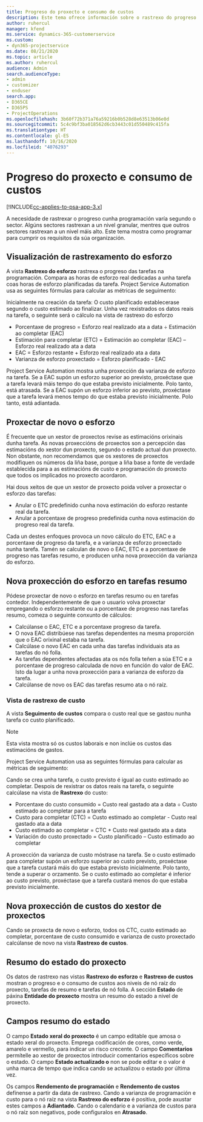 ```yaml
---
title: Progreso do proxecto e consumo de custos
description: Este tema ofrece información sobre o rastrexo do progreso do proxecto e o consumo de custos.
author: ruhercul
manager: kfend
ms.service: dynamics-365-customerservice
ms.custom:
- dyn365-projectservice
ms.date: 08/21/2020
ms.topic: article
ms.author: ruhercul
audience: Admin
search.audienceType:
- admin
- customizer
- enduser
search.app:
- D365CE
- D365PS
- ProjectOperations
ms.openlocfilehash: 3b60f72b371a76a59216b0b528d8e63513b06e0d
ms.sourcegitcommit: 5c4c9bf3ba018562d6cb3443c01d550489c415fa
ms.translationtype: HT
ms.contentlocale: gl-ES
ms.lasthandoff: 10/16/2020
ms.locfileid: "4076293"
---
```

# <a name="project-progress-and-cost-consumption"></a>Progreso do proxecto e consumo de custos

[!INCLUDE[cc-applies-to-psa-app-3.x](../includes/cc-applies-to-psa-app-3x.md)]

A necesidade de rastrexar o progreso cunha programación varía segundo o sector. Algúns sectores rastrexan a un nivel granular, mentres que outros sectores rastrexan a un nivel máis alto. Este tema mostra como programar para cumprir os requisitos da súa organización.

## <a name="effort-tracking-view"></a>Visualización de rastrexamento do esforzo

A vista **Rastrexo do esforzo** rastrexa o progreso das tarefas na programación. Compara as horas de esforzo real dedicadas a unha tarefa coas horas de esforzo planificadas da tarefa. Project Service Automation usa as seguintes fórmulas para calcular as métricas de seguimento:

Inicialmente na creación da tarefa: O custo planificado establecerase segundo o custo estimado ao finalizar. Unha vez rexistrados os datos reais na tarefa, o seguinte será o cálculo na vista de rastrexo do esforzo

- Porcentaxe de progreso = Esforzo real realizado ata a data ÷ Estimación ao completar (EAC) 
- Estimación para completar (ETC) = Estimación ao completar (EAC) – Esforzo real realizado ata a data 
- EAC = Esforzo restante + Esforzo real realizado ata a data 
- Varianza de esforzo proxectado = Esforzo planificado - EAC

Project Service Automation mostra unha proxección da varianza de esforzo na tarefa. Se a EAC supón un esforzo superior ao previsto, proxéctase que a tarefa levará máis tempo do que estaba previsto inicialmente. Polo tanto, está atrasada. Se a EAC supón un esforzo inferior ao previsto, proxéctase que a tarefa levará menos tempo do que estaba previsto inicialmente. Polo tanto, está adiantada.

## <a name="reprojecting-effort"></a>Proxectar de novo o esforzo

É frecuente que un xestor de proxectos revise as estimacións orixinais dunha tarefa. As novas proxeccións de proxectos son a percepción das estimacións do xestor dun proxecto, segundo o estado actual dun proxecto. Non obstante, non recomendamos que os xestores de proxectos modifiquen os números da liña base, porque a liña base a fonte de verdade establecida para a as estimacións de custo e programación do proxecto que todos os implicados no proxecto acordaron.

Hai dous xeitos de que un xestor de proxecto poida volver a proxectar o esforzo das tarefas:

- Anular o ETC predefinido cunha nova estimación do esforzo restante real da tarefa. 
- Anular a porcentaxe de progreso predefinida cunha nova estimación do progreso real da tarefa.

Cada un destes enfoques provoca un novo cálculo do ETC, EAC e a porcentaxe de progreso da tarefa, e a varianza de esforzo proxectado nunha tarefa. Tamén se calculan de novo o EAC, ETC e a porcentaxe de progreso nas tarefas resumo, e producen unha nova proxección da varianza do esforzo.

## <a name="reprojection-of-effort-on-summary-tasks"></a>Nova proxección do esforzo en tarefas resumo

Pódese proxectar de novo o esforzo en tarefas resumo ou en tarefas contedor. Independentemente de que o usuario volva proxectar empregando o esforzo restante ou a porcentaxe de progreso nas tarefas resumo, comeza o seguinte conxunto de cálculos:

- Calcúlanse o EAC, ETC e a porcentaxe progreso da tarefa.
- O nova EAC distribúese nas tarefas dependentes na mesma proporción que o EAC orixinal estaba na tarefa.
- Calcúlase o novo EAC en cada unha das tarefas individuais ata as tarefas do nó folla. 
- As tarefas dependentes afectadas ata os nós folla teñen a súa ETC e a porcentaxe de progreso calculada de novo en función do valor de EAC. Isto da lugar a unha nova proxección para a varianza de esforzo da tarefa. 
- Calcúlanse de novo os EAC das tarefas resumo ata o nó raíz.

### <a name="cost-tracking-view"></a>Vista de rastrexo de custo 

A vista **Seguimento de custos** compara o custo real que se gastou nunha tarefa co custo planificado. 

> [!NOTE]
> Esta vista mostra só os custos laborais e non inclúe os custos das estimacións de gastos. 

Project Service Automation usa as seguintes fórmulas para calcular as métricas de seguimento:

Cando se crea unha tarefa, o custo previsto é igual ao custo estimado ao completar. Despois de rexistrar os datos reais na tarefa, o seguinte calcúlase na vista de **Rastrexo** do custo:

 - Porcentaxe do custo consumido = Custo real gastado ata a data ÷ Custo estimado ao completar para a tarefa
 - Custo para completar (CTC) = Custo estimado ao completar - Custo real gastado ata a data
 - Custo estimado ao completar = CTC + Custo real gastado ata a data
 - Variación do custo proxectado = Custo planificado – Custo estimado ao completar

A proxección da varianza de custo móstrase na tarefa. Se o custo estimado para completar supón un esforzo superior ao custo previsto, proxéctase que a tarefa custará máis do que estaba previsto inicialmente. Polo tanto, tende a superar o orzamento. Se o custo estimado ao completar é inferior ao custo previsto, proxéctase que a tarefa custará menos do que estaba previsto inicialmente.

## <a name="project-managers-reprojection-of-cost"></a>Nova proxección de custos do xestor de proxectos

Cando se proxecta de novo o esforzo, todos os CTC, custo estimado ao completar, porcentaxe de custo consumido e varianza de custo proxectado calcúlanse de novo na vista **Rastrexo de custos**.

## <a name="project-status-summary"></a>Resumo do estado do proxecto

Os datos de rastrexo nas vistas **Rastrexo do esforzo** e **Rastrexo de custos** mostran o progreso e o consumo de custos aos niveis de nó raíz do proxecto, tarefas de resumo e tarefas de nó folla. A sección **Estado** de páxina **Entidade do proxecto** mostra un resumo do estado a nivel de proxecto.

## <a name="status-summary-fields"></a>Campos resumo do estado

O campo **Estado xeral do proxecto** é un campo editable que amosa o estado xeral do proxecto. Emprega codificación de cores, como verde, amarelo e vermello, para indicar un risco crecente. O campo **Comentarios** permítelle ao xestor de proxectos introducir comentarios específicos sobre o estado. O campo **Estado actualizado o** non se pode editar e o valor é unha marca de tempo que indica cando se actualizou o estado por última vez.

Os campos **Rendemento de programación** e **Rendemento de custos** defínense a partir da data de rastrexo. Cando a varianza de programación e custo para o nó raíz na vista **Rastrexo do esforzo** é positiva, pode axustar estes campos a **Adiantado**. Cando o calendario e a varianza de custos para o nó raíz son negativos, pode configuralos en **Atrasado**.
